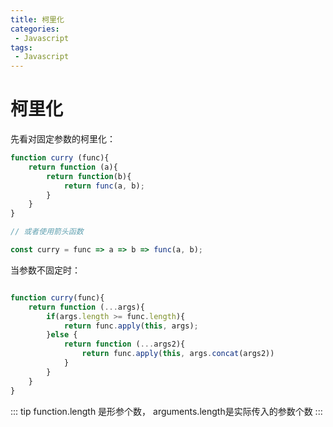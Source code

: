 ```yaml
---
title: 柯里化
categories:
 - Javascript
tags:
 - Javascript
---
```



# 柯里化

先看对固定参数的柯里化：

```js
function curry (func){
    return function (a){
        return function(b){
            return func(a, b);
        }
    } 
} 

// 或者使用箭头函数

const curry = func => a => b => func(a, b);
```


当参数不固定时：

```js

function curry(func){
    return function (...args){
        if(args.length >= func.length){
            return func.apply(this, args);
        }else {
            return function (...args2){
                return func.apply(this, args.concat(args2))
            }
        }
    }
}
```

::: tip
function.length 是形参个数， arguments.length是实际传入的参数个数
::: 